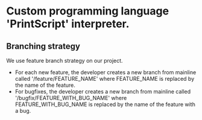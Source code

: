 # Custom programming language 'PrintScript' interpreter. 

## Branching strategy

We use feature branch strategy on our project. 
* For each new feature, the developer creates a new branch from mainline called '/feature/FEATURE_NAME' where FEATURE_NAME is replaced by the name of the feature.
* For bugfixes, the developer creates a new branch from mainline called '/bugfix/FEATURE_WITH_BUG_NAME' where FEATURE_WITH_BUG_NAME is replaced by the name of the feature with a bug.